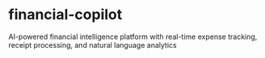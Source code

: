 # financial-copilot
AI-powered financial intelligence platform with real-time expense tracking, receipt processing, and natural language analytics
